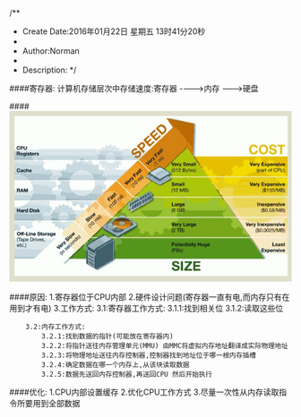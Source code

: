 /**
* Create Date:2016年01月22日 星期五 13时41分20秒
* 
* Author:Norman
* 
* Description: 
*/

####寄存器:
    计算机存储层次中存储速度:寄存器 ---->内存 --->硬盘

####![结构图](./register.jpg)

####原因:
    1.寄存器位于CPU内部
    2.硬件设计问题(寄存器一直有电,而内存只有在用到才有电)
    3.工作方式:
        3.1:寄存器工作方式:
            3.1.1:找到相关位
            3.1.2:读取这些位

        3.2:内存工作方式:
            3.2.1:找到数据的指针(可能放在寄存器内)
            3.2.2:将指针送往内存管理单元(MMU) 由MMC将虚拟内存地址翻译成实际物理地址
            3.2.3:将物理地址送往内存控制器,控制器找到地址位于哪一根内存插槽
            3.2.4:确定数据在哪一个内存上,从该块读取数据
            3.2.5:数据先送回内存控制器,再送回CPU 然后开始执行

####优化:
    1.CPU内部设置缓存
    2.优化CPU工作方式
    3.尽量一次性从内存读取指令所要用到全部数据

